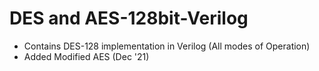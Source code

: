 # DES and AES-128bit-Verilog

* Contains DES-128 implementation in Verilog (All modes of Operation)
* Added Modified AES (Dec '21)
